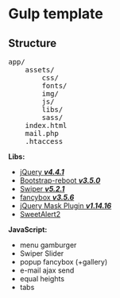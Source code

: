 # Gulp template

## Structure

<pre>
app/
    assets/
        css/
        fonts/
        img/
        js/
        libs/
        sass/
    index.html
    mail.php
    .htaccess
</pre>

<b>Libs:</b>

<ul>
    <li><a href="https://jquery.com/download/" target="_blank">jQuery <b><i>v4.4.1</i></b></a></li>
    <li><a href="https://getbootstrap.com/" target="_blank">Bootstrap-reboot <b><i>v3.5.0</i></b></a></li>
    <li><a href="https://swiperjs.com/demos/" target="_blank">Swiper <b><i>v5.2.1</i></b></a></li>
    <li><a href="https://fancyapps.com/fancybox/3/" target="_blank">fancybox <b><i>v3.5.6</i></b></a></li>
    <li><a href="https://igorescobar.github.io/jQuery-Mask-Plugin/" target="_blank">jQuery Mask Plugin <b><i>v1.14.16</i></b></a></li>
    <li><a href="https://sweetalert2.github.io/" target="_blank">SweetAlert2</a></li>
 </ul>

<b>JavaScript:</b>

<ul>
    <li>menu gamburger</li>
    <li>Swiper Slider</li>
    <li>popup fancybox (+gallery)</li>
    <li>e-mail ajax send</li>
    <li>equal heights</li>
    <li>tabs</li>
</ul>
